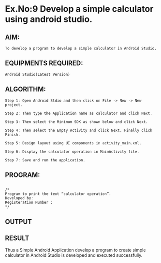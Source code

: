 # Ex.No:9 Develop a simple calculator using android studio.

## AIM:

    To develop a program to develop a simple calculator in Android Studio.

## EQUIPMENTS REQUIRED:

    Android Studio(Latest Version)

## ALGORITHM:

    Step 1: Open Android Stdio and then click on File -> New -> New project.

    Step 2: Then type the Application name as calculator and click Next. 

    Step 3: Then select the Minimum SDK as shown below and click Next.

    Step 4: Then select the Empty Activity and click Next. Finally click Finish.

    Step 5: Design layout using UI components in activity_main.xml.

    Step 6: Display the calculator operation in MainActivity file.

    Step 7: Save and run the application.

## PROGRAM:
  ## 
```
/*
Program to print the text “calculator operation”.
Developed by:
Registeration Number :
*/
```

## OUTPUT




## RESULT
Thus a Simple Android Application develop a program to create simple calculator in Android Studio is developed and executed successfully.
